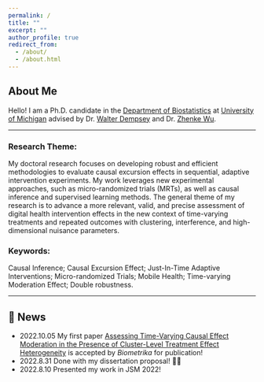 ```yaml
---
permalink: /
title: ""
excerpt: ""
author_profile: true
redirect_from: 
  - /about/
  - /about.html
---
```


## About Me

Hello! I am a Ph.D. candidate in the [Department of Biostatistics](https://sph.umich.edu/biostat/) at [University of Michigan](https://umich.edu/) advised by Dr. [Walter Dempsey](https://wdempsey.github.io/) and Dr. [Zhenke Wu](https://zhenkewu.com/). 

------

### Research Theme:

My doctoral research focuses on developing robust and efficient methodologies to evaluate causal excursion effects in sequential, adaptive intervention experiments. My work leverages new experimental approaches, such as micro-randomized trials (MRTs), as well as causal inference and supervised learning methods. The general theme of my research is to advance a more relevant, valid, and precise assessment of digital health intervention effects in the new context of time-varying treatments and repeated outcomes with clustering, interference, and high-dimensional nuisance parameters. 

### Keywords: 

Causal Inference; Causal Excursion Effect; Just-In-Time Adaptive Interventions; Micro-randomized Trials; Mobile Health; Time-varying Moderation Effect; Double robustness. 

------

## :mega: News

  - 2022.10.05  My first paper [Assessing Time-Varying Causal Effect Moderation in the Presence of Cluster-Level Treatment Effect Heterogeneity](https://arxiv.org/abs/2102.01681) is accepted by *Biometrika* for publication!  
  - 2022.8.31  Done with my dissertation proposal! :woman_student:
  - 2022.8.10  Presented my work in JSM 2022!  

